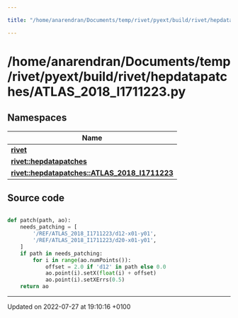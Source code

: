 ```yaml
---

title: "/home/anarendran/Documents/temp/rivet/pyext/build/rivet/hepdatapatches/ATLAS_2018_I1711223.py"

---
```


# /home/anarendran/Documents/temp/rivet/pyext/build/rivet/hepdatapatches/ATLAS_2018_I1711223.py



## Namespaces

| Name           |
| -------------- |
| **[rivet](http://example.org/namespaces/namespacerivet/)**  |
| **[rivet::hepdatapatches](http://example.org/namespaces/namespacerivet_1_1hepdatapatches/)**  |
| **[rivet::hepdatapatches::ATLAS_2018_I1711223](http://example.org/namespaces/namespacerivet_1_1hepdatapatches_1_1atlas__2018__i1711223/)**  |




## Source code

```python

def patch(path, ao):
    needs_patching = [
        '/REF/ATLAS_2018_I1711223/d12-x01-y01',
        '/REF/ATLAS_2018_I1711223/d20-x01-y01',
    ]
    if path in needs_patching:
        for i in range(ao.numPoints()):
            offset = 2.0 if 'd12' in path else 0.0
            ao.point(i).setX(float(i) + offset)
            ao.point(i).setXErrs(0.5)
    return ao
```


-------------------------------

Updated on 2022-07-27 at 19:10:16 +0100
